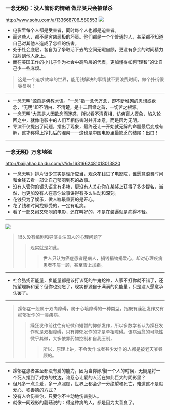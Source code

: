 ### 一念无明》：没人管你的情绪 做异类只会被谋杀
http://www.sohu.com/a/133668706_580553
![](http://img.mp.itc.cn/upload/20170413/c8c263005bcc43dca1b6edb02c3b26ff_th.jpg)
- 电影里每个人都是受害者，同时每个人也都是迫害者。
- 而这些人，都不是穷凶恶极的坏蛋。他们都是一个个普通的人，甚至都不知道自己对其他人造成了怎样的伤害。
- 处于社会底层，各自为了争取活下去的空间无暇自顾，更没有多余的时间精力投射到他人身上。
- 而在美国工作的小儿子作为社会中高阶层的代表，更加懂得如何“理智”的让自己少一些麻烦。
>这是一个追求效率的世界，能用钱解决的事情就不要浪费时间，做个扑街很容易啊！
---
- 一念无明”源自是佛教术语。“一念”指一念代万念，即不断堆砌的思想或欲念，“无明”即不明白、不清楚，是十二因缘之首，一切苦之根源。
- 一念无明”大意是人因欲念而迷惑，所以看不清真相，仿佛盲人摸象，陷入轮回之中，就像电影中的人们互相伤害时并非本意，而是因为无明。
- 导演不仅提出了问题，摆出了现象，最终还让一开始就无解的命题最后变成有解，这才称得上挣扎后的涅槃——这也是中国电影里最缺乏的结尾：出口！
---
### 一念无明》万念地狱
http://baijiahao.baidu.com/s?id=1631662481018013820
- 一念无明》排片很少其实是理所应当，观众花钱进了电影院，谁愿意浪费时间和金钱去看一部让自己郁闷到死的故事。
- 没有人管你的镜头语言有多棒，更没有人关心你在某奖上获得了多少提名，当然，也更加没有人在意你故事讲得有多么生动和深刻。
- 花钱只为了娱乐，做人嘛最重要的是开心。
- 花了钱和时间找罪受的，一定有毛病。
- 看了一部又闷又郁闷的电影，还在叫好的，不是在装逼就是病得不轻。
---
![](http://pics7.baidu.com/feed/7acb0a46f21fbe098cd7f9d7fc59b4378644ad22.jpeg?token=be926e7022b06f0ee5b5d98b228b4466&s=2AA0DC4F0110B2694025143603008040)
>很久没有编剧和导演关注国人的心理问题了
>>现实就是如此。
>>>世人只认为癌症患者是病人，捐钱捐物捐爱心，却对心理疾病患者不屑一顾，甚至雪上加霜。
---
- 社会弘扬正能量，负能量都是该打该死的牛鬼蛇神，人家不打你就不错了，还指望理解和爱？但你也别忘了，现实都源自于满满的负能量，只是没人愿意承认罢了。
---
>躁郁症一般属于双向障碍，属于心境障碍的一种类型，指既有躁狂发作又有抑郁发作的一类疾病。
>>躁狂发作前往往有轻微和短暂的抑郁发作，所以多数学者认为躁狂发作就是双相障碍，只有抑郁发作的才是单相障碍。该病治愈的可能性微乎其微，大多依靠药物控制和自我压制，
>>>所以，原理上讲，不会发作或者甚少发作的人都是被老天爷眷顾的。
---
- 躁郁症患者甚至都没有爱的能力，因为当你嫁/娶一个人的时候，无疑是将一个死人摆到了对方的枕边，谁忍心让爱的人活在如此巨大的阴影里？
- 但凡多一点关爱，多一点照顾，世界上都会少一分绝望和死亡，难道这不是献爱心、积善德的方式？
- 没有人会伤害你，只要你不主动地伤害别人。
- 就像一同观影的蘑菇说的：得这种病的人，都是因为太善良了。